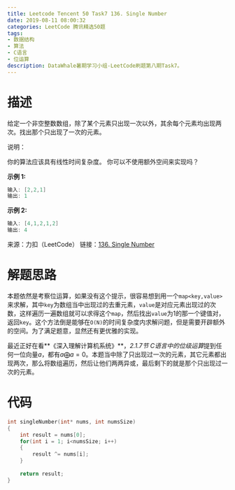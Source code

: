 ```yaml
---
title: Leetcode Tencent 50 Task7 136. Single Number
date: 2019-08-11 08:00:32
categories: LeetCode 腾讯精选50题
tags:
- 数据结构
- 算法
- C语言
- 位运算
description: DataWhale暑期学习小组-LeetCode刷题第八期Task7。
---
```

# 描述

给定一个非空整数数组，除了某个元素只出现一次以外，其余每个元素均出现两次。找出那个只出现了一次的元素。

说明：

你的算法应该具有线性时间复杂度。 你可以不使用额外空间来实现吗？

**示例 1:**

```c
输入: [2,2,1]
输出: 1
```

**示例 2:**

```c
输入: [4,1,2,1,2]
输出: 4
```

来源：力扣（LeetCode）
链接：[136. Single Number](https://leetcode-cn.com/problems/single-number)


# 解题思路

本题依然是考察位运算，如果没有这个提示，很容易想到用一个`map<key,value>`来求解，其中`key`为数组当中出现过的去重元素，`value`是对应元素出现过的次数，这样遍历一遍数组就可以求得这个`map`，然后找出`value`为1的那一个键值对，返回`key`。这个方法倒是能够在`O(N)`的时间复杂度内求解问题，但是需要开辟额外的空间。为了满足题意，显然还有更优雅的实现。


最近正好在看**《深入理解计算机系统》**，*2.1.7节 C语言中的位级运算*提到任何一位向量$a$，都有$a\bigoplus a=0$。本题当中除了只出现过一次的元素，其它元素都出现两次，那么将数组遍历，然后让他们两两异或，最后剩下的就是那个只出现过一次的元素。


# 代码


```c
int singleNumber(int* nums, int numsSize)
{
    int result = nums[0];
    for(int i = 1; i<numsSize; i++)
    {
        result ^= nums[i];
    }
    
    return result;
}
```
